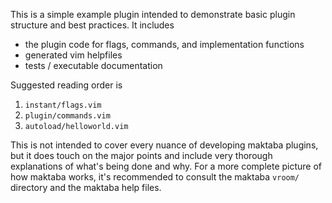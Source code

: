 This is a simple example plugin intended to demonstrate basic plugin structure
and best practices. It includes
* the plugin code for flags, commands, and implementation functions
* generated vim helpfiles
* tests / executable documentation

Suggested reading order is
1. `instant/flags.vim`
2. `plugin/commands.vim`
3. `autoload/helloworld.vim`

This is not intended to cover every nuance of developing maktaba plugins, but it
does touch on the major points and include very thorough explanations of what's
being done and why. For a more complete picture of how maktaba works, it's
recommended to consult the maktaba `vroom/` directory and the maktaba help
files.
